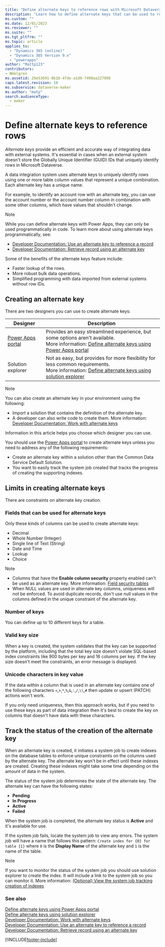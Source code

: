 ```yaml
---
title: "Define alternate keys to reference rows with Microsoft Dataverse | MicrosoftDocs"
description: "Learn how to define alternate keys that can be used to reference rows in Microsoft Dataverse"
ms.custom: ""
ms.date: 12/01/2023
ms.reviewer: ""
ms.suite: ""
ms.tgt_pltfrm: ""
ms.topic: article
applies_to: 
  - "Dynamics 365 (online)"
  - "Dynamics 365 Version 9.x"
  - "powerapps"
author: "Mattp123"
contributors:
- NHelgren
ms.assetid: 29e53691-0b18-4fde-a1d0-7490aa227898
caps.latest.revision: 10
ms.subservice: dataverse-maker
ms.author: "matp"
search.audienceType: 
  - maker
---
```

# Define alternate keys to reference rows

*Alternate keys* provide an efficient and accurate way of integrating data with external systems. It's essential in cases when an external system doesn't store the Globally Unique Identifier (GUID) IDs that uniquely identify rows in Microsoft Dataverse. 

A data integration system uses alternate keys to uniquely identify rows using one or more table column values that represent a unique combination. Each alternate key has a unique name. 

For example, to identify an account row with an alternate key, you can use the account number or the account number column in combination with some other columns, which have values that shouldn't change.

> [!NOTE]
> While you can define alternate keys with Power Apps, they can only be used programmatically in code. 
> To learn more about using alternate keys programmatically, see:   
> - [Developer Documentation: Use an alternate key to reference a record](../../developer/data-platform/use-alternate-key-reference-record.md)
> - [Developer Documentation: Retrieve record using an alternate key](../../developer/data-platform/webapi/retrieve-entity-using-web-api.md#retrieve-record-using-an-alternate-key)

Some of the benefits of the alternate keys feature include:  
  
- Faster lookup of the rows.  
- More robust bulk data operations.  
- Simplified programming with data imported from external systems without row IDs.  
  

## Creating an alternate key

There are two designers you can use to create alternate keys:

|Designer| Description|
|--|--|
|[Power Apps portal](https://make.powerapps.com/?utm_source=padocs&utm_medium=linkinadoc&utm_campaign=referralsfromdoc)|Provides an easy streamlined experience, but some options aren't available.<br />More information: [Define alternate keys using Power Apps portal](define-alternate-keys-portal.md)|
|Solution explorer|Not as easy, but provides for more flexibility for less common requirements.<br />More information: [Define alternate keys using solution explorer](define-alternate-keys-solution-explorer.md) |

> [!NOTE]
> You can also create an alternate key in your environment using the following:
> - Import a solution that contains the definition of the alternate key.
> - A developer can also write code to create them. More information: [Developer Documentation: Work with alternate keys](../../developer/data-platform/define-alternate-keys-entity.md)

Information in this article helps you choose which designer you can use. 

You should use the [Power Apps portal](https://make.powerapps.com/?utm_source=padocs&utm_medium=linkinadoc&utm_campaign=referralsfromdoc) to create alternate keys unless you need to address any of the following requirements:

- Create an alternate key within a solution other than the Common Data Service Default Solution.
- You want to easily track the system job created that tracks the progress of creating the supporting indexes.


## Limits in creating alternate keys

There are constraints on alternate key creation.

### Fields that can be used for alternate keys

Only these kinds of columns can be used to create alternate keys:
 - Decimal
 - Whole Number (Integer)
 - Single line of Text (String)
 - Date and Time
 - Lookup
 - Choice

> [!NOTE]
>
> - Columns that have the **Enable column security** property enabled can't be used as an alternate key. More information: [Field security tables]( /power-apps/developer/data-platform/field-security-entities)
> - When NULL values are used in alternate key columns, uniqueness will not be enforced. To avoid duplicate records, don't use null values in the columns defined in the unique constraint of the alternate key.

### Number of keys

You can define up to 10 different keys for a table.
 
### Valid key size

When a key is created, the system validates that the key can be supported by the platform, including that the total key size doesn't violate SQL-based index constraints like 900 bytes per key and 16 columns per key. If the key size doesn't meet the constraints, an error message is displayed.

### Unicode characters in key value

If the data within a column that is used in an alternate key contains one of the following characters `<`,`>`,`*`,`%`,`&`,`:`,`/`,`\\`,`#` then update or upsert (PATCH) actions won't work.

If you only need uniqueness, then this approach works, but if you need to use these keys as part of data integration then it's best to create the key on columns that doesn't have data with these characters.

## Track the status of the creation of the alternate key

When an alternate key is created, it initiates a system job to create indexes on the database tables to enforce unique constraints on the columns used by the alternate key. The alternate key won't be in effect until these indexes are created. Creating these indexes might take some time depending on the amount of data in the system. 

The status of the system job determines the state of the alternate key. The alternate key can have the following states:
- **Pending**
- **In Progress**
- **Active**
- **Failed**

When the system job is completed, the alternate key status is **Active** and it's available for use.

If the system job fails, locate the system job to view any errors. The system job will have a name that follows this pattern: `Create index for {0} for table {1}` where `0` is the **Display Name** of the alternate key and `1` is the name of the table.


> [!NOTE]
> If you want to monitor the status of the system job you should use solution explorer to create the index. It will include a link to the system job so you can monitor it. More information: [(Optional) View the system job tracking creation of indexes](define-alternate-keys-solution-explorer.md#optional-view-the-system-job-tracking-creation-of-indexes)
  
  
### See also  

[Define alternate keys using Power Apps portal](define-alternate-keys-portal.md)  
[Define alternate keys using solution explorer](define-alternate-keys-solution-explorer.md)  
[Developer Documentation: Work with alternate keys](../../developer/data-platform/define-alternate-keys-entity.md)  
[Developer Documentation: Use an alternate key to reference a record](../../developer/data-platform/use-alternate-key-reference-record.md)  
[Developer Documentation: Retrieve record using an alternate key](../../developer/data-platform/webapi/retrieve-entity-using-web-api.md#retrieve-record-using-an-alternate-key)  


[!INCLUDE[footer-include](../../includes/footer-banner.md)]